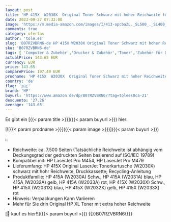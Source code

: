 ```yaml
---
layout: post
title: 'HP 415X  W2030X  Original Toner Schwarz mit hoher Reichweite für HP LaserJet Pro M454  XL'
date: 2023-09-27 07:32:00
image: 'https://m.media-amazon.com/images/I/413-opcbaZL._SL500_._SL400_.jpg'
comments: true
category: ofertas
author: 'tole.es'
slug: 'B07RZVBRN6-de HP 415X W2030X Original Toner Schwarz mit hoher Reichweite...'
sku: 'B07RZVBRN6-de'
tags: [ 'Computer & Zubehör','Drucker & Zubehör','Toner','Zubehör für Drucker','hp','🇩🇪', ]
actualPrice: 143.65 EUR
currency: EUR
price: 143.65
comparePrice: 197.49 EUR
prodname: 'HP 415X  W2030X  Original Toner Schwarz mit hoher Reichweite für HP LaserJet Pro M454  XL'
country: 'de'
flag: '🇩🇪'
brand: 'HP'
buyurl: 'https://www.amazon.de/dp/B07RZVBRN6/?tag=tolees0ca-21'
descuento: '27.26'
average: '143.65'
---
```


Es gibt ein [{{< param title >}}]({{< param buyurl >}}) hier:

[![{{< param prodname >}}]({{< param image >}})]({{< param buyurl >}})

ℹ️:

- Reichweite: ca. 7.500 Seiten (Tatsächliche Reichweite ist abhängig vom Deckungsgrad der gedruckten Seiten basierend auf ISO/IEC 19789)
- Kompatibel mit: HP LaserJet Pro M454, HP LaserJet Pro M479
- Lieferumfang: HP 415X Original LaserJet Tonerkartusche (W2030X) schwarz mit hohr Reichweite, Druckkassette; Recycling-Anleitung
- Produktfamilie: HP 415A (W2030A) Schw., HP 415A (W2031A) blau, HP 415A (W2032A) gelb, HP 415A (W2033A) rot, HP 415X (W2030X) Schw., HP 415X (W2031X) blau, HP 415X (W2032X) gelb, HP 415X (W2033X) rot
- Hinweis: Verpackungen Kann Variieren
- Mehr für Sie drin Original HP XL Toner mit extra hoher Reichweite

[🛒 kauf es hier!!]({{< param buyurl >}})
{{<world>}}B07RZVBRN6{{</world>}}
